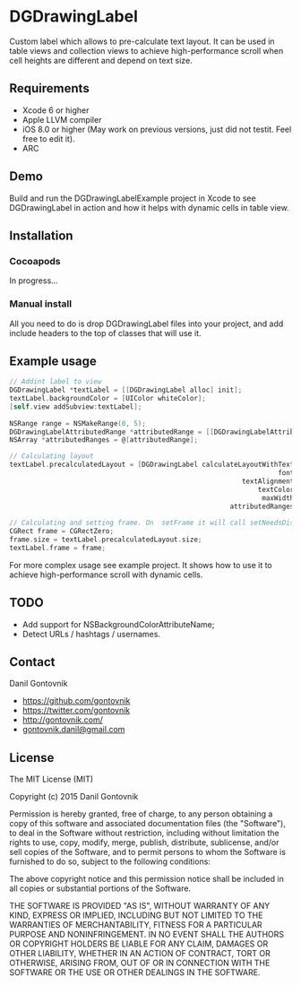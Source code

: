 # DGDrawingLabel
Custom label which allows to pre-calculate text layout. It can be used in table views and collection views to achieve high-performance scroll when cell heights are different and depend on text size.

## Requirements
* Xcode 6 or higher
* Apple LLVM compiler
* iOS 8.0 or higher (May work on previous versions, just did not testit. Feel free to edit it).
* ARC

## Demo

Build and run the DGDrawingLabelExample project in Xcode to see DGDrawingLabel in action and how it helps with dynamic cells in table view.

## Installation

### Cocoapods

In progress...

### Manual install

All you need to do is drop DGDrawingLabel files into your project, and add include headers to the top of classes that will use it.

## Example usage

``` objective-c
// Addint label to view
DGDrawingLabel *textLabel = [[DGDrawingLabel alloc] init];
textLabel.backgroundColor = [UIColor whiteColor];
[self.view addSubview:textLabel];
        
NSRange range = NSMakeRange(0, 5);
DGDrawingLabelAttributedRange *attributedRange = [[DGDrawingLabelAttributedRange alloc] initWithAttributes:@{NSForegroundColorAttributeName : [UIColor redColor], NSFontAttributeName : [UIFont boldSystemFontOfSize:20]} range:range];
NSArray *attributedRanges = @[attributedRange];

// Calculating layout
textLabel.precalculatedLayout = [DGDrawingLabel calculateLayoutWithText:@"text goes here"
                                                                   font:[UIFont systemFontOfSize:16.0f]
                                                          textAlignment:NSTextAlignmentCenter
                                                              textColor:[UIColor grayColor]
                                                               maxWidth:self.view.bounds.size.width
                                                       attributedRanges:attributedRanges];
                                                               
// Calculating and setting frame. On  setFrame it will call setNeedsDisplay and will draw text using precalculated layout.
CGRect frame = CGRectZero;
frame.size = textLabel.precalculatedLayout.size;
textLabel.frame = frame;
```

For more complex usage see example project. It shows how to use it to achieve high-performance scroll with dynamic cells.

## TODO

* Add support for NSBackgroundColorAttributeName;
* Detect URLs / hashtags / usernames.

## Contact

Danil Gontovnik

- https://github.com/gontovnik
- https://twitter.com/gontovnik
- http://gontovnik.com/
- gontovnik.danil@gmail.com

## License

The MIT License (MIT)

Copyright (c) 2015 Danil Gontovnik

Permission is hereby granted, free of charge, to any person obtaining a copy
of this software and associated documentation files (the "Software"), to deal
in the Software without restriction, including without limitation the rights
to use, copy, modify, merge, publish, distribute, sublicense, and/or sell
copies of the Software, and to permit persons to whom the Software is
furnished to do so, subject to the following conditions:

The above copyright notice and this permission notice shall be included in all
copies or substantial portions of the Software.

THE SOFTWARE IS PROVIDED "AS IS", WITHOUT WARRANTY OF ANY KIND, EXPRESS OR
IMPLIED, INCLUDING BUT NOT LIMITED TO THE WARRANTIES OF MERCHANTABILITY,
FITNESS FOR A PARTICULAR PURPOSE AND NONINFRINGEMENT. IN NO EVENT SHALL THE
AUTHORS OR COPYRIGHT HOLDERS BE LIABLE FOR ANY CLAIM, DAMAGES OR OTHER
LIABILITY, WHETHER IN AN ACTION OF CONTRACT, TORT OR OTHERWISE, ARISING FROM,
OUT OF OR IN CONNECTION WITH THE SOFTWARE OR THE USE OR OTHER DEALINGS IN THE
SOFTWARE.
